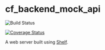 # cf_backend_mock_api

<img src="https://travis-ci.org/passerbyflutter/test_mock_api.svg?branch=master" alt="Build Status" />

<a href='https://coveralls.io/github/passerbyflutter/test_mock_api?branch=master'><img src='https://coveralls.io/repos/github/passerbyflutter/test_mock_api/badge.svg?branch=master' alt='Coverage Status' /></a>


A web server built using [Shelf](https://pub.dartlang.org/packages/shelf).
